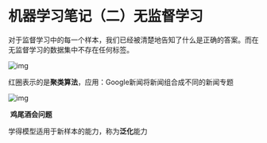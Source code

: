 # 机器学习笔记（二）无监督学习

对于监督学习中的每一个样本，我们已经被清楚地告知了什么是正确的答案。而在无监督学习的数据集中不存在任何标签。

![img](file:///C:\Users\26082\AppData\Roaming\Tencent\Users\2608248307\QQ\WinTemp\RichOle\HLUAE}S$}V2FQ72L3HX5]99.png)

红圈表示的是**聚类算法**，应用：Google新闻将新闻组合成不同的新闻专题

![img](file:///C:\Users\26082\AppData\Roaming\Tencent\Users\2608248307\QQ\WinTemp\RichOle\RRJR9N5Y}_5_@}ILO_O5@{3.png)

​																	       **鸡尾酒会问题**

学得模型适用于新样本的能力，称为**泛化**能力